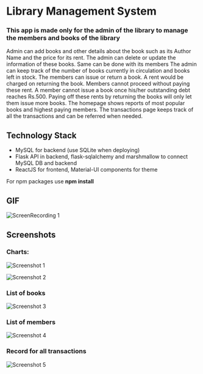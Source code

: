 # Library Management System
### This app is made only for the admin of the library to manage the members and books of the library
Admin can add books and other details about the book such as its Author Name and the price for its
rent. The admin can delete or update the information of these books. Same can be done with its members
The admin can keep track of the number of books currently in circulation and books left in stock.
The members can issue or return a book. A rent would be charged on returning the book. Members cannot
proceed without paying these rent. A member cannot issue a book once his/her outstanding debt reaches 
Rs.500. Paying off these rents by returning the books will only let them issue more books. The homepage
shows reports of most popular books and highest paying members. The transactions page keeps track of
all the transactions and can be referred when needed.


## Technology Stack
- MySQL for backend (use SQLite when deploying)
- Flask API in backend, flask-sqlalchemy and marshmallow to connect MySQL DB and backend
- ReactJS for frontend, Material-UI components for theme


For npm packages use **npm install**


## GIF

![ScreenRecording 1](https://github.com/kakarot98/library-management/tree/develop/frontend/screenshots/ScreenRecording1.gif?raw=true)


## Screenshots

### Charts:
![Screenshot 1](https://github.com/kakarot98/library-management/tree/develop/frontend/screenshots/Screenshot1.png?raw=true)

![Screenshot 2](https://github.com/kakarot98/library-management/tree/develop/frontend/screenshots/Screenshot2.png?raw=true)

### List of books
![Screenshot 3](https://github.com/kakarot98/library-management/tree/develop/frontend/screenshots/Screenshot3.png?raw=true)

### List of members
![Screenshot 4](https://github.com/kakarot98/library-management/tree/develop/frontend/screenshots/Screenshot4.png?raw=true)

### Record for all transactions
![Screenshot 5](https://github.com/kakarot98/library-management/tree/develop/frontend/screenshots/Screenshot5.png?raw=true)

